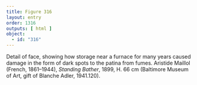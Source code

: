 ```yaml
---
title: Figure 316
layout: entry
order: 1316
outputs: [ html ]
object:
  - id: "316"
---
```


Detail of face, showing how storage near a furnace for many years caused damage in the form of dark spots to the patina from fumes. Aristide Maillol (French, 1861–1944), *Standing Bather*, 1899, H. 66 cm (Baltimore Museum of Art, gift of Blanche Adler, 1941.120).
